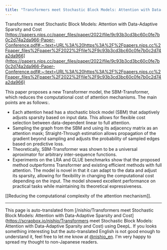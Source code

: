 ```yaml
---
title: "Transformers meet Stochastic Block Models: Attention with Data-Adaptive Sparsity and Cost"
---
```


Transformers meet Stochastic Block Models: Attention with Data-Adaptive Sparsity and Cost
[https://papers.nips.cc/paper_files/paper/2022/file/9c93b3cd3bc60c0fe7b0c2d74a2da966-Paper-Conference.pdf#:~:text=URL%3A%20https%3A%2F%2Fpapers.nips.cc%2Fpaper_files%2Fpaper%2F2022%2Ffile%2F9c93b3cd3bc60c0fe7b0c2d74a2da966](https://papers.nips.cc/paper_files/paper/2022/file/9c93b3cd3bc60c0fe7b0c2d74a2da966-Paper-Conference.pdf#:~:text=URL%3A%20https%3A%2F%2Fpapers.nips.cc%2Fpaper_files%2Fpaper%2F2022%2Ffile%2F9c93b3cd3bc60c0fe7b0c2d74a2da966)

This paper proposes a new Transformer model, the SBM-Transformer, which reduces the computational cost of attention mechanisms. The main points are as follows:.
- Each attention head has a stochastic block model (SBM) that adaptively adjusts sparsity based on input data. This allows for flexible cost selection between data-dependent linear to full attention.
- Sampling the graph from the SBM and using its adjacency matrix as an attention mask; Straight-Through estimation allows propagation of the gradient beyond sampling and adjusts the probability of sampled edges based on predictive loss.
- Theoretically, SBM-Transformer was shown to be a universal aproximator for arbitrary inter-sequence functions.
- Experiments on the LRA and GLUE benchmarks show that the proposed method outperforms Transformer and existing efficient methods with full attention.
The model is novel in that it can adapt to the data and adjust its sparsity, allowing for flexibility in changing the computational cost depending on the input. The model showed excellent performance on practical tasks while maintaining its theoretical expressiveness.


[[Reducing the computational complexity of the attention mechanism]].

---
This page is auto-translated from [/nishio/Transformers meet Stochastic Block Models: Attention with Data-Adaptive Sparsity and Cost](https://scrapbox.io/nishio/Transformers meet Stochastic Block Models: Attention with Data-Adaptive Sparsity and Cost) using DeepL. If you looks something interesting but the auto-translated English is not good enough to understand it, feel free to let me know at [@nishio_en](https://twitter.com/nishio_en). I'm very happy to spread my thought to non-Japanese readers.